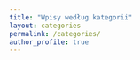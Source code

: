 ```yaml
---
title: "Wpisy według kategorii"
layout: categories
permalink: /categories/
author_profile: true
---
```

